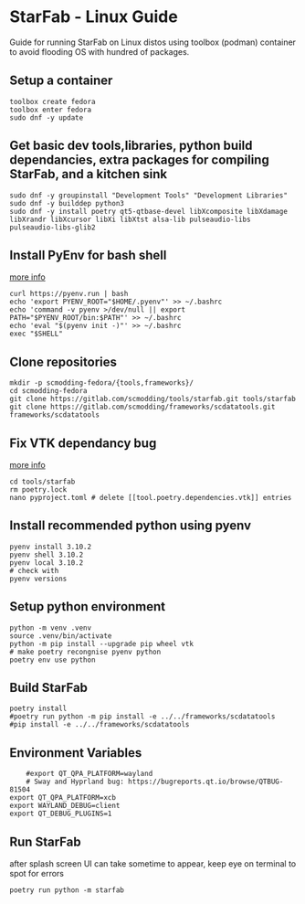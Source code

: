 # StarFab - Linux Guide
Guide for running StarFab on Linux distos using toolbox (podman) container to avoid flooding OS with hundred of packages.
## Setup a container
```
toolbox create fedora
toolbox enter fedora
sudo dnf -y update
```
## Get basic dev tools,libraries, python build dependancies, extra packages for compiling StarFab, and a kitchen sink
```
sudo dnf -y groupinstall "Development Tools" "Development Libraries" 
sudo dnf -y builddep python3
sudo dnf -y install poetry qt5-qtbase-devel libXcomposite libXdamage libXrandr libXcursor libXi libXtst alsa-lib pulseaudio-libs pulseaudio-libs-glib2
```
## Install PyEnv for bash shell
[more info](https://github.com/pyenv/pyenv)
```
curl https://pyenv.run | bash
echo 'export PYENV_ROOT="$HOME/.pyenv"' >> ~/.bashrc
echo 'command -v pyenv >/dev/null || export PATH="$PYENV_ROOT/bin:$PATH"' >> ~/.bashrc
echo 'eval "$(pyenv init -)"' >> ~/.bashrc
exec "$SHELL"
```
## Clone repositories
```
mkdir -p scmodding-fedora/{tools,frameworks}/
cd scmodding-fedora
git clone https://gitlab.com/scmodding/tools/starfab.git tools/starfab
git clone https://gitlab.com/scmodding/frameworks/scdatatools.git frameworks/scdatatools
```
## Fix VTK dependancy bug
[more info](https://gitlab.com/scmodding/tools/starfab/-/issues/70)
```
cd tools/starfab
rm poetry.lock
nano pyproject.toml # delete [[tool.poetry.dependencies.vtk]] entries
```
## Install recommended python using pyenv
```
pyenv install 3.10.2
pyenv shell 3.10.2
pyenv local 3.10.2
# check with
pyenv versions
```
## Setup python environment
```
python -m venv .venv
source .venv/bin/activate
python -m pip install --upgrade pip wheel vtk
# make poetry recongnise pyenv python
poetry env use python
```
## Build StarFab
```
poetry install
#poetry run python -m pip install -e ../../frameworks/scdatatools
#pip install -e ../../frameworks/scdatatools
```
## Environment Variables
```
    #export QT_QPA_PLATFORM=wayland
    # Sway and Hyprland bug: https://bugreports.qt.io/browse/QTBUG-81504
export QT_QPA_PLATFORM=xcb
export WAYLAND_DEBUG=client
export QT_DEBUG_PLUGINS=1
```
## Run StarFab
after splash screen UI can take sometime to appear, keep eye on terminal to spot for errors
```
poetry run python -m starfab
```
